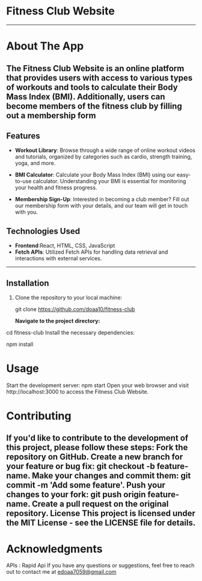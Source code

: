 
# Fitness Club Website
--------------------------------------------------------------------------------------------------------------------------------------------------------------------------------

# About The App

The Fitness Club Website is an online platform that provides users with access to various types of workouts and tools to calculate their Body Mass Index (BMI). Additionally, users can become members of the fitness club by filling out a membership form
--------------------------------------------------------------------------------------------------------------------------------------------------------------------------------

## Features

- **Workout Library**: Browse through a wide range of online workout videos and tutorials, organized by categories such as cardio, strength training, yoga, and more.

- **BMI Calculator**: Calculate your Body Mass Index (BMI) using our easy-to-use calculator. Understanding your BMI is essential for monitoring your health and fitness progress.

- **Membership Sign-Up**: Interested in becoming a club member? Fill out our membership form with your details, and our team will get in touch with you.

## Technologies Used

- **Frontend**:React, HTML, CSS, JavaScript
- **Fetch APIs**: Utilized Fetch APIs for handling data retrieval and interactions with external services.
--------------------------------------------------------------------------------------------------------------------------------------------------------------------------------

## Installation

1. Clone the repository to your local machine:

   git clone https://github.com/doaa10/fitness-club

   **Navigate to the project directory:**

cd fitness-club
Install the necessary dependencies:

npm install
# Usage
Start the development server:
npm start
Open your web browser and visit http://localhost:3000 to access the Fitness Club Website.

# Contributing 
If you'd like to contribute to the development of this project, please follow these steps:
Fork the repository on GitHub.
Create a new branch for your feature or bug fix: git checkout -b feature-name.
Make your changes and commit them: git commit -m 'Add some feature'.
Push your changes to your fork: git push origin feature-name.
Create a pull request on the original repository.
License
This project is licensed under the MIT License - see the LICENSE file for details.
--------------------------------------------------------------------------------------------------------------------------------------------------------------------------------
# Acknowledgments
APIs : Rapid Api
If you have any questions or suggestions, feel free to reach out to contact me at edoaa7059@gmail.com

